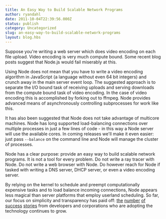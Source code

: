 ```yaml
---
title: An Easy Way to Build Scalable Network Programs
author: ryandahl
date: 2011-10-04T22:39:56.000Z
status: publish
category: Uncategorized
slug: an-easy-way-to-build-scalable-network-programs
layout: blog.hbs
---
```


Suppose you're writing a web server which does video encoding on each file upload. Video encoding is very much compute bound. Some recent blog posts suggest that Node.js would fail miserably at this.

Using Node does not mean that you have to write a video encoding algorithm in JavaScript (a language without even 64 bit integers) and crunch away in the main server event loop. The suggested approach is to separate the I/O bound task of receiving uploads and serving downloads from the compute bound task of video encoding. In the case of video encoding this is accomplished by forking out to ffmpeg. Node provides advanced means of asynchronously controlling subprocesses for work like this.

It has also been suggested that Node does not take advantage of multicore machines. Node has long supported load-balancing connections over multiple processes in just a few lines of code - in this way a Node server will use the available cores. In coming releases we'll make it even easier: just pass <code>--balance</code> on the command line and Node will manage the cluster of processes.

Node has a clear purpose: provide an easy way to build scalable network programs. It is not a tool for every problem. Do not write a ray tracer with Node. Do not write a web browser with Node. Do however reach for Node if tasked with writing a DNS server, DHCP server, or even a video encoding server.

By relying on the kernel to schedule and preempt computationally expensive tasks and to load balance incoming connections, Node appears less magical than server platforms that employ userland scheduling. So far, our focus on simplicity and transparency has paid off: <a href="http://www.joyent.com/blog/node-js-meetup-distributed-web-architectures/">the</a> <a href="http://venturebeat.com/2011/08/16/linkedin-node/">number</a> <a href="http://corp.klout.com/blog/2011/10/the-tech-behind-klout-com/">of</a> <a href="http://www.joelonsoftware.com/items/2011/09/13.html">success</a> <a href="http://pow.cx/">stories</a> from developers and corporations who are adopting the technology continues to grow.
